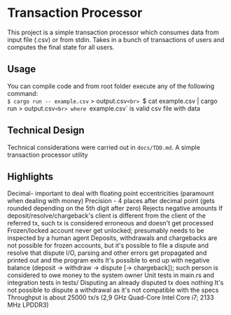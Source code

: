 # Transaction Processor
This project is a simple transaction processor which consumes data from input file (.csv) or from stdin.
Takes in a bunch of transactions of users and computes the final state for all users.

## Usage
You can compile code and from root folder execute any of the following command:<br>
`$ cargo run -- example.csv` > output.csv`<br>
`$ cat example.csv | cargo run > output.csv`<br>
where `example.csv` is valid csv file with data<br> 

## Technical Design
Technical considerations were carried out in `docs/TDD.md`.
A simple transaction processor utility


## Highlights

Decimal- important to deal with floating point eccentricities (paramount when dealing with money)
Precision - 4 places after decimal point (gets rounded depending on the 5th digit after zero)
Rejects negative amounts
If deposit/resolve/chargeback's client is different from the client of the referred tx, such tx is considered erroneous and doesn't get processed
Frozen/locked account never get unlocked; presumably needs to be inspected by a human agent
Deposits, withdrawals and chargebacks are not possible for frozen accounts, but it's possible to file a dispute and resolve that dispute
I/O, parsing and other errors get propagated and printed out and the program exits
It's possible to end up with negative balance (deposit -> withdraw -> dispute [-> chargeback]); such person is considered to owe money to the system owner
Unit tests in main.rs and integration tests in tests/
Disputing an already disputed tx does nothing
It's not possible to dispute a withdrawal as it's not compatible with the specs
Throughput is about 25000 tx/s (2,9 GHz Quad-Core Intel Core i7; 2133 MHz LPDDR3)
                                                